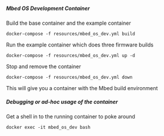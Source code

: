 ##### Mbed OS Development Container

Build the base container and the example container

`docker-compose -f resources/mbed_os_dev.yml build`

Run the example container which does three firmware builds

`docker-compose -f resources/mbed_os_dev.yml up -d`

Stop and remove the container

`docker-compose -f resources/mbed_os_dev.yml down`

This will give you a container with the Mbed build environment

##### Debugging or ad-hoc usage of the container

Get a shell in to the running container to poke around

`docker exec -it mbed_os_dev bash`